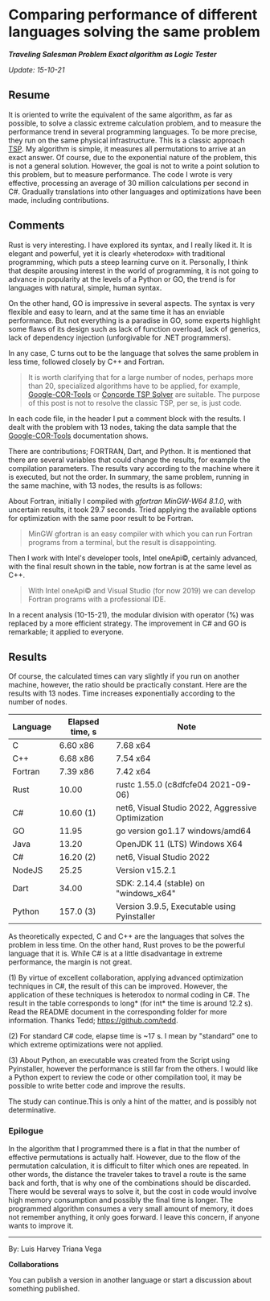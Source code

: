 # Comparing performance of different languages solving the same problem

***Traveling Salesman Problem Exact algorithm as Logic Tester***

*Update: 15-10-21*

## Resume

It is oriented to write the equivalent of the same algorithm, as far as possible, to solve a classic extreme calculation problem, and to measure the performance trend in several programming languages. To be more precise, they run on the same physical infrastructure. This is a classic approach [TSP](https://en.wikipedia.org/wiki/Travelling_salesman_problem). My algorithm is simple, it measures all permutations to arrive at an exact answer. Of course, due to the exponential nature of the problem, this is not a general solution. However, the goal is not to write a point solution to this problem, but to measure performance. The code I wrote is very effective, processing an average of 30 million calculations per second in C#. Gradually translations into other languages and optimizations have been made, including contributions.

## Comments

Rust is very interesting. I have explored its syntax, and I really liked it. It is elegant and powerful, yet it is clearly «heterodox» with traditional programming, which puts a steep learning curve on it. Personally, I think that despite arousing interest in the world of programming, it is not going to advance in popularity at the levels of a Python or GO, the trend is for languages with natural, simple, human syntax.

On the other hand, GO is impressive in several aspects. The syntax is very flexible and easy to learn, and at the same time it has an enviable performance. But not everything is a paradise in GO, some experts highlight some flaws of its design such as lack of function overload, lack of generics, lack of dependency injection (unforgivable for .NET programmers).

In any case, C turns out to be the language that solves the same problem in less time, followed closely by C++ and Fortran. 

> It is worth clarifying that for a large number of nodes, perhaps more than 20, specialized algorithms have to be applied, for example, [Google-COR-Tools](https://developers.google.com/optimization/routing/tsp) or [Concorde TSP Solver](https://www.math.uwaterloo.ca/tsp/concorde.html) are suitable. The purpose of this post is not to resolve the classic TSP, per se, is just code.

In each code file, in the header I put a comment block with the results. I dealt with the problem with 13 nodes, taking the data sample that the [Google-COR-Tools](https://developers.google.com/optimization/routing/tsp) documentation shows.

There are contributions; FORTRAN, Dart, and Python. It is mentioned that there are several variables that could change the results, for example the compilation parameters. The results vary according to the machine where it is executed, but not the order. In summary, the same problem, running in the same machine, with 13 nodes, the results is as follows:

About Fortran, initially I compiled with *gfortran MinGW-W64 8.1.0*, with uncertain results, it took 29.7 seconds. Tried applying the available options for optimization with the same poor result to be Fortran.

> MinGW gfortran is an easy compiler with which you can run Fortran programs from a terminal, but the result is disappointing.

Then I work with Intel's developer tools, Intel oneApi©, certainly advanced, with the final result shown in the table, now fortran is at the same level as C++.

> With Intel oneApi© and Visual Studio (for now 2019) we can develop Fortran programs with a professional IDE.

In a recent analysis (10-15-21), the modular division with operator (%) was replaced by a more efficient strategy. The improvement in C# and GO is remarkable; it applied to everyone.

## Results

Of course, the calculated times can vary slightly if you run on another machine, however, the ratio should be practically constant. Here are the results with 13 nodes. Time increases exponentially according to the number of nodes.

| Language     | Elapsed time, s     | Note                                                |
| ------------ | ------------------- | --------------------------------------------------- |
| C            | 6.60 x86 | 7.68 x64 | Visual Studio 2022 (platform v143)                  | 
| C++          | 6.68 x86 | 7.54 x64 | Visual Studio 2022 (platform v143)                  |
| Fortran      | 7.39 x86 | 7.42 x64 | Intel® oneAPI HPC / Visual Studio 2019              |
| Rust         | 10.00               | rustc 1.55.0 (c8dfcfe04 2021-09-06)                 |
| C#           | 10.60 (1)           | net6, Visual Studio 2022, Aggressive Optimization   |
| GO           | 11.95               | go version go1.17 windows/amd64                     |
| Java         | 13.20               | OpenJDK 11 (LTS) Windows X64                        |
| C#           | 16.20 (2)           | net6, Visual Studio 2022                            |
| NodeJS       | 25.25               | Version v15.2.1                                     |
| Dart         | 34.00               | SDK: 2.14.4 (stable) on "windows_x64"               |
| Python       | 157.0 (3)           | Version 3.9.5, Executable using Pyinstaller         |

As theoretically expected, C and C++ are the languages that solves the problem in less time. On the other hand, Rust proves to be the powerful language that it is. While C# is at a little disadvantage in extreme performance, the margin is not great.  

(1) By virtue of excellent collaboration, applying advanced optimization techniques in C#, the result of this can be improved. However, the application of these techniques is heterodox to normal coding in C#. The result in the table corresponds to long* (for int* the time is around 12.2 s). Read the README document in the corresponding folder for more information. Thanks Tedd; https://github.com/tedd. 

(2) For standard C# code, elapse time is ~17 s. I mean by "standard" one to which extreme optimizations were not applied.

(3) About Python, an executable was created from the Script using Pyinstaller, however the performance is still far from the others. I would like a Python expert to review the code or other compilation tool, it may be possible to write better code and improve the results.

The study can continue.This is only a hint of the matter, and is possibly not determinative.

### Epilogue

In the algorithm that I programmed there is a flat in that the number of effective permutations is actually half. However, due to the flow of the permutation calculation, it is difficult to filter which ones are repeated. In other words, the distance the traveler takes to travel a route is the same back and forth, that is why one of the combinations should be discarded. There would be several ways to solve it, but the cost in code would involve high memory consumption and possibly the final time is longer. The programmed algorithm consumes a very small amount of memory, it does not remember anything, it only goes forward. I leave this concern, if anyone wants to improve it.

---

By: Luis Harvey Triana Vega

**Collaborations**

You can publish a version in another language or start a discussion about something published. 
